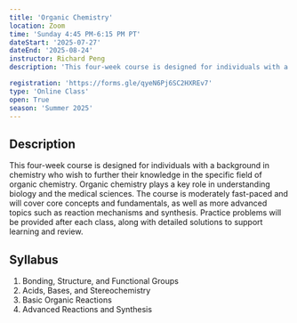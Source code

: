 ```yaml
---
title: 'Organic Chemistry'
location: Zoom
time: 'Sunday 4:45 PM-6:15 PM PT' 
dateStart: '2025-07-27'
dateEnd: '2025-08-24'
instructor: Richard Peng
description: 'This four-week course is designed for individuals with a background in chemistry who wish to further their knowledge in the specific field of organic chemistry.'

registration: 'https://forms.gle/qyeN6Pj6SC2HXREv7'
type: 'Online Class'
open: True
season: 'Summer 2025'
---
```


## Description

This four-week course is designed for individuals with a background in chemistry who wish to further their knowledge in the specific field of organic chemistry. Organic chemistry plays a key role in understanding biology and the medical sciences. The course is moderately fast-paced and will cover core concepts and fundamentals, as well as more advanced topics such as reaction mechanisms and synthesis. Practice problems will be provided after each class, along with detailed solutions to support learning and review.


## Syllabus

1.	Bonding, Structure, and Functional Groups
2.	Acids, Bases, and Stereochemistry
3.	Basic Organic Reactions 
4.	Advanced Reactions and Synthesis


